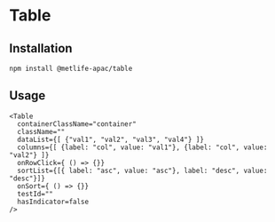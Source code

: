 # Table

## Installation

```
npm install @metlife-apac/table
```

## Usage

```
<Table
  containerClassName="container"
  className=""
  dataList={[ {"val1", "val2", "val3", "val4"} ]}
  columns={[ {label: "col", value: "val1"}, {label: "col", value: "val2"} ]}
  onRowClick={ () => {}}
  sortList={[{ label: "asc", value: "asc"}, label: "desc", value: "desc"}]}
  onSort={ () => {}}
  testId=""
  hasIndicator=false
/>
```

[metlife ui standard]: https://design.metlife.com/resources/design-standards-kits/ui-standards/
